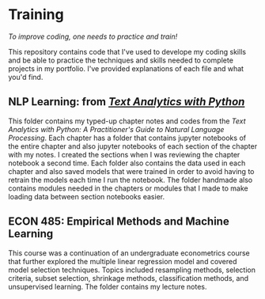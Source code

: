 # Training
_To improve coding, one needs to practice and train!_

This repository contains code that I've used to develope my coding skills and be able to practice the techniques and skills needed to complete projects in my portfolio. I've provided explanations of each file and what you'd find.

## NLP Learning: from [_Text Analytics with Python_](https://www.amazon.com/Text-Analytics-Python-Practitioners-Processing/dp/1484243536/ref=pd_lpo_14_t_0/144-1875545-9407862?_encoding=UTF8&pd_rd_i=1484243536&pd_rd_r=5e3ae205-4e46-4b1f-8323-c374ffbb7d93&pd_rd_w=I0iqB&pd_rd_wg=Cwn0e&pf_rd_p=7b36d496-f366-4631-94d3-61b87b52511b&pf_rd_r=Z454NVVRHP48CPMZACE5&psc=1&refRID=Z454NVVRHP48CPMZACE5)

This folder contains my typed-up chapter notes and codes from the _Text Analytics with Python: A Practitioner's Guide to Natural Language Processing_. Each chapter has a folder that contains jupyter notebooks of the entire chapter and also jupyter notebooks of each section of the chapter with my notes. I created the sections when I was reviewing the chapter notebook a second time. Each folder also contains the data used in each chapter and also saved models that were trained in order to avoid having to retrain the models each time I run the notebook. The folder handmade also contains modules needed in the chapters or modules that I made to make loading data between section notebooks easier.


## ECON 485: Empirical Methods and Machine Learning

This course was a continuation of an undergraduate econometrics course that further explored the multiple linear regression model and covered model selection techniques. Topics included resampling methods, selection criteria, subset selection, shrinkage methods, classification methods, and unsupervised learning. The folder contains my lecture notes.
